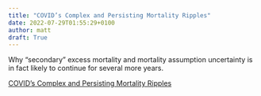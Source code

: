 ```yaml
---
title: "COVID’s Complex and Persisting Mortality Ripples"
date: 2022-07-29T01:55:29+0100
author: matt
draft: True
---
```

Why “secondary” excess mortality and mortality assumption uncertainty is in fact likely to continue for several more years.
 

[ COVID’s Complex and Persisting Mortality Ripples ]( https://www.partnerre.com/opinions_research/covids-complex-and-persisting-mortality-ripples/ )
